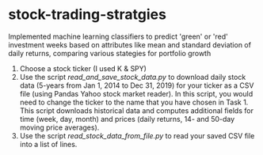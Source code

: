 # stock-trading-stratgies
Implemented machine learning classifiers to predict 'green' or 'red' investment weeks based on attributes like mean and standard deviation of daily returns, comparing various stategies for portfolio growth

1. Choose a stock ticker (I used K & SPY)
2. Use the script _read_and_save_stock_data.py_ to download daily stock data (5-years from Jan 1, 2014 to Dec 31, 2019) for your ticker as a CSV file (using Pandas Yahoo stock market reader). In this script, you would need to change the ticker to the name that you have chosen in Task 1. This script downloads historical data and computes additional fields for time (week, day, month) and prices (daily returns, 14- and 50-day moving price averages).
3. Use the script _read_stock_data_from_file.py_ to read your saved CSV file into a list of lines.

